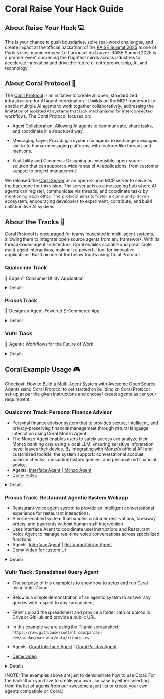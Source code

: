 # Coral Raise Your Hack Guide

## About Raise Your Hack 💻
This is your chance to push boundaries, solve real-world challenges, and create impact at the official hackathon of the [RAISE Summit 2025](https://www.raisesummit.com/) at one of Paris's most iconic venues: Le Carrousel du Louvre. RAISE Summit 2025 is a premier event convening the brightest minds across industries to accelerate innovation and drive the future of entrepreneurship, AI, and technology.

## About Coral Protocol 🪸

The [Coral Protocol](https://www.coralprotocol.org/) is an initiative to create an open, standardized infrastructure for AI agent coordination. It builds on the MCP framework to enable multiple AI agents to work together collaboratively, addressing the limitation of isolated AI systems that lack mechanisms for interconnected workflows. The Coral Protocol focuses on:

- Agent Collaboration: Allowing AI agents to communicate, share tasks, and coordinate in a structured way.

- Messaging Layer: Providing a system for agents to exchange messages, similar to human messaging platforms, with features like threads and mentions.

- Scalability and Openness: Designing an extensible, open-source solution that can support a wide range of AI applications, from customer support to project management.

We released the [Coral Server](https://github.com/Coral-Protocol/coral-server) as an open-source MCP server to serve as the backbone for this vision. The server acts as a messaging hub where AI agents can register, communicate via threads, and coordinate tasks by mentioning each other. The protocol aims to foster a community-driven ecosystem, encouraging developers to experiment, contribute, and build collaborative AI systems.

## About the Tracks 🎯

Coral Protocol is encouraged for teams interested in multi-agent systems, allowing them to integrate open-source agents from any framework. With its thread-based agent architecture, Coral enables scalable and predictable multi-agent interactions, making it a powerful tool for innovative applications. Build on one of the below tracks using Coral Protocol.

### Qualcomm Track

🧠 Edge AI Consumer Utility Application

<details>

Build a powerful, AI-driven utility app for everyday users—right at the edge.
In this track, you'll will develop a consumer-facing utility application that runs entirely on-device using the Snapdragon X Elite platform. The challenge is to harness the power of Edge AI to create a tool that is both useful and accessible to a broad audience—without relying on cloud connectivity.

🔍 What We’re Looking For:

• Consumer-Oriented: The app should appeal to a wide range of users and offer clear, everyday value.
• Utility-Focused: It must help users accomplish a task—whether it's organizing, creating, assisting, or enhancing their experience.
• Edge AI-Powered: The core functionality should include a probabilistic AI component (e.g., computer vision, audio processing, or generative AI) that runs locally in a resource-constrained environment.
• Cross-Platform: While the app targets Snapdragon X Elite, it should be compatible with Windows, macOS, and Linux.
• Developer-Ready: Submissions should include a GitHub repository with setup and run instructions. A polished consumer UI is not required—focus on functionality and innovation.

🛠️ Tech Flexibility:

• Use any programming language or framework.
• Combine multiple AI modalities (CV, audio, Gen AI) as needed.
• No internet connection should be required for core functionality.

Qualcomm will directly ship the Copilot+ PC with the Snapdragon® X Elite (loaner devices) to selected participants and collect them at the conclusion of the hackathon.

The hardware will be shipped on June 30th with next-day delivery.

</details>

### Prosus Track

🤖 Design an Agent-Powered E-Commerce App

<details>

Create an e-commerce application that uses AI agents to let users perform one or more of the following tasks:

•  Food ordering: Restaurant discovery, menu browsing, order placement
•  Travel Booking: Flight searches, hotel reservations, itinerary planning
•  Product Marketplace: New and second-hand item purchases

Your app should build a reusable user profile based on in-app conversations. This profile will help personalize experiences across different activities and should be stored as a knowledge graph.

Bonus Challenges:
•  Build a voice-first user interface
•  Support multimodal input for richer user interactions
•  Store the user profile as a knowledge graph

To Succeed in This Challenge:
• Focus on core functionality – show live, working features (live demo, not just slides!)
• Use pre-trained models and APIs to save time
• Keep your code modular and simple for easier debugging

Judges Will Focus On:
• Technical Execution – Does the MVP work reliably?
• AI Integration – How creatively and effectively is AI used?
• Originality & Impact – How novel is the idea, and does it solve a real-world problem?
• Agentic Capabilities – How useful, stable, and advanced are the agent-powered features?

⚠️ We encourage participants to explore a variety of technologies for this challenge, including: 
• SERP API
• Tavily
• Twilio
All of which offer free tiers for testing.

</details>

### Vultr Track

🧠 Agentic Workflows for the Future of Work

<details>

Build a Web-Based Enterprise Agent Deployed on Vultr

In this track, you'll design and develop a web-based AI agent purpose-built to support enterprise teams—from marketing to sales, operations, and beyond. Your mission: create a smart, agentic tool that simplifies, accelerates, or transforms workflows for today’s (and tomorrow’s) knowledge workers. The core app should be deployed on Vultr infrastructure and optimized for real-world business use cases.

🔍 What We’re Looking For:
• Enterprise-Ready: Your agent should address pain points or opportunities within marketing, sales, customer success, HR, or other enterprise functions.

• Agentic & Autonomous: Move beyond simple prompts. Build workflows where the agent can reason, plan, and act with minimal human input. Think multi-step tasks, decision trees, and feedback loops.

• Future-of-Work Focused: Help teams save time, make smarter decisions, or enhance collaboration—through the lens of what future employee experience could look like.

• Web-Based & Deployed on Vultr: The app must be a deployable web app running on Vultr. You can use any stack, language, or framework, but it should be cloud-hosted and publicly accessible (Vultr credits will be provided).

• Scalable Tooling: We encourage—but don’t require—use of technologies like vector databases, model context protocol (MCP), or other modular, scalable AI components.

🛠️ Tech Flexibility:
• Use any programming language or framework.
• Use open-source LLMs, retrieval-augmented generation. (Also available via Vultr Serverless Inference)

📦 Developer Expectations:
• Include a GitHub repo with setup instructions, agent capabilities, and a sample use case demo.
• Deploy on Vultr (we’ll provide credits and assistance).
• Show how your app solves a real problem in an enterprise context.

Each team leader of the Vultr Track will receive a coupon code to claim $250 in free credits on Vultr by signing up as a regular customer.

</details>

## Coral Example Usage 🎮

Checkout: [How to Build a Multi-Agent System with Awesome Open Source Agents using Coral Protocol](https://github.com/Coral-Protocol/existing-agent-sessions-tutorial-private-temp) to get started on building on Coral Protocol, set-up as per the given instructions and choose/ create agents as per your requirement.

### Qualcomm Track: Personal Finance Advisor

- Personal finance advisor system that  to provides secure, intelligent, and privacy-preserving financial management through natural language interaction using Coral Monzo Agent.
- The Monzo Agent enables users to safely access and analyze their Monzo banking data using a local LLM, ensuring sensitive information never leaves their device. By integrating with Monzo’s official API and customized toolkits, the system supports conversational account balance checks, transaction history queries, and personalized financial advice.
- Agents: [Interface Agent](https://github.com/Coral-Protocol/Coral-Interface-Agent) | [Monzo Agent](https://github.com/Coral-Protocol/Coral-Monzo-Agent)
- [Demo Video](https://drive.google.com/file/d/1carCDjr-sZbTs5OOmzwSPsLItCwbnW0Y/view?usp=sharing)


<details>

### 1. Setup Coral Server and Coral Studio

<details>

- To setup the [Coral Server](https://github.com/Coral-Protocol/coral-server) and [Coral Studio UI](https://github.com/Coral-Protocol/coral-studio), follow the steps given in repository to install.

- In order to test if both are working, open the same instance in two terminals and run both simultaneously.

```bash
# run studio
yarn dev
```
- You will see both running like this simultaneously if succesful and should be able to access Coral Studio from your browser.

![Coral Server and Studio Running](images/server-studio.png)

- On Coral Studio, ensure the connection to Coral Server.

![Coral Server and Studio Connection UI](images/coral-connection.png)

<details>

<summary>Install Java if UNAVAILABLE in order to run Coral Server</summary>

Install Java

```bash

# Apt update
sudo apt update

# Install the JDK
sudo apt install openjdk-17-jdk

# Check version
java -version
```

Run Coral Server

```bash

./gradlew run

```

</details>

<details>

<summary>Install Yarn if UNAVAILABLE in order to run Coral Studio</summary>

Install Yarn

```bash
# Download and install nvm:
curl -o- https://raw.githubusercontent.com/nvm-sh/nvm/v0.40.3/install.sh | bash

# in lieu of restarting the shell
\. "$HOME/.nvm/nvm.sh"

# Download and install Node.js:
nvm install 22

# Verify the Node.js version:
node -v # Should print "v22.17.0".
nvm current # Should print "v22.17.0".

# Download and install Yarn:
corepack enable yarn

# Verify Yarn version:
yarn -v

# Install from yarn
yarn install

# Allow port for eternal access
sudo ufw allow 5173

```

Run Coral Studio

```bash

yarn dev

```

</details>

</details>

### 2. Setup the Agents

<details>  

- Terminate the Coral Server and Coral Studio connections from above and start below steps.
- In this example, we are using the agents: [Coral Interface Agent](https://github.com/Coral-Protocol/Coral-Interface-Agent) and [Coral Monzo Agent](https://github.com/Coral-Protocol/Coral-Monzo-Agent).  
- Please click on the link and set up the agents by following the setup instructions in the repository.  
- Check the output below to see how the terminal will look after succesfull installation, keep in mind the directory you are at while doing `uv sync`.


</details>

### 3. Run the Agents

<details>

<summary>You can run in either of the below modes to get your system running.</summary>

#### 1. Executable Mode

<details>

- The Executable Mode is part of the Coral Protocol Orchestrator which works with [Coral Studio UI](https://github.com/Coral-Protocol/coral-studio).  

- Checkout: [How to Build a Multi-Agent System with Awesome Open Source Agents using Coral Protocol](https://github.com/Coral-Protocol/existing-agent-sessions-tutorial-private-temp).  

- Update the file: `coral-server/src/main/resources/application.yaml` with the details below. 

```bash
# replace "root" with YOUR/PROJECT/DIRECTORY if different

applications:
  - id: "app"
    name: "Default Application"
    description: "Default application for testing"
    privacyKeys:
      - "default-key"
      - "public"
      - "priv"

registry:
  interface:
    options:
      - name: "API_KEY"
        type: "string"
        description: "API key for the service"
    runtime:
      type: "executable"
      command: ["bash", "-c", "/root/Coral-Interface-Agent/run_agent.sh main.py"]
      environment:
        - name: "API_KEY"
          from: "API_KEY"
        - name: "MODEL_NAME"
          value: "gpt-4.1"
        - name: "MODEL_PROVIDER"
          value: "openai"
        - name: "MODEL_TOKEN"
          value: "16000"
        - name: "MODEL_TEMPERATURE"
          value: "0.3"
          
  monzo:
    options:
      - name: "API_KEY"
        type: "string"
        description: "API key for the service"
      - name: "MONZO_ACCESS_TOKEN"
        type: "string"
        description: "MONZO_ACCESS_TOKEN"
      - name: "MONZO_ACCOUNT_ID"
        type: "string"
        description: "MONZO_ACCOUNT_ID"
    runtime:
      type: "executable"
      command: ["bash", "-c", "/root/Coral-Monzo-Agent/run_agent.sh main.py"]
      
      environment:
        - name: "API_KEY"
          from: "API_KEY"
        - name: "MODEL"
          value: "llama-3.3-70b-versatile"
        - name: "LLM_MODEL_PROVIDER"
          value: "groq"
        - name: "MONZO_ACCESS_TOKEN"
          from: "MONZO_ACCESS_TOKEN"
        - name: "MONZO_ACCOUNT_ID"
          from: "MONZO_ACCOUNT_ID"
```

- Run the [Coral Server](https://github.com/Coral-Protocol/coral-server) and [Coral Studio](https://github.com/Coral-Protocol/coral-studio). 

- You do not need to set up the `.env` in the project directory for running in this mode; it will be captured through the variables below.  

- After the agents are loaded properly, you will see "2 agents" connected. Proceed ahead with "Select Session", add the agents, api key and esure to add both the Custom Tools to the Interface Agent.

![Vultr Instance](images/agent-connected_qualcomn.png)  

</details>

#### 2. Dev Mode

<details>

- The Dev Mode allows the Coral Server and all agents to be seaprately running on each terminal without UI support.  

- Ensure that the [Coral Server](https://github.com/Coral-Protocol/coral-server) is running on your system and run below commands in separate terminals.

- Ensure that you have setup the `.env` file with required keys.  

Run the Interface Agent

```bash
# cd to directory
cd Coral-Interface-Agent

# Run the agent using `uv`:
uv run main.py
```

Run the Monzo Agent

```bash
# cd to directory
cd Coral-Monzo-Agent

# Run the agent using `uv`:
uv run main.py
```

</details>

</details>

</details>

### Prosus Track: Restaurant Agentic System Webapp

- Restaurant voice agent system to provide an intelligent conversational experience for restaurant interactions.
- A voice-enabled system that handles customer reservations, takeaway orders, and payments without human staff intervention
- Uses Interface Agent to coordinate user instructions and Restaurant Voice Agent to manage real-time voice conversations across specialized functions
- Agents: [Interface Agent](https://github.com/Coral-Protocol/Interface-Agent-for-Webapp) | [Restaurant Voice Agent](https://github.com/Coral-Protocol/Restaurant-Voice-Agent)
- [Demo Video for custom UI](https://drive.google.com/file/d/1LtUfTUzV9MPEPY7b4alElDiJoml7E089/view)

<details>
  
### 1. Setup Coral Server and Coral Studio

<details>

- To setup the [Coral Server](https://github.com/Coral-Protocol/coral-server) and [Coral Studio UI](https://github.com/Coral-Protocol/coral-studio), follow the steps given in repository to install.

- In order to test if both are working, open the same instance in two terminals and run both simultaneously.

```bash
# run studio
yarn dev
```
- You will see both running like this simultaneously if succesful and should be able to access Coral Studio from your browser.

![Coral Server and Studio Running](images/server-studio.png)

- On Coral Studio, ensure the connection to Coral Server.

![Coral Server and Studio Connection UI](images/coral-connection.png)

<details>

<summary>Install Java if UNAVAILABLE in order to run Coral Server</summary>

Install Java

```bash

# Apt update
sudo apt update

# Install the JDK
sudo apt install openjdk-17-jdk

# Check version
java -version
```

Run Coral Server

```bash

./gradlew run

```

</details>

<details>

<summary>Install Yarn if UNAVAILABLE in order to run Coral Studio</summary>

Install Yarn

```bash
# Download and install nvm:
curl -o- https://raw.githubusercontent.com/nvm-sh/nvm/v0.40.3/install.sh | bash

# in lieu of restarting the shell
\. "$HOME/.nvm/nvm.sh"

# Download and install Node.js:
nvm install 22

# Verify the Node.js version:
node -v # Should print "v22.17.0".
nvm current # Should print "v22.17.0".

# Download and install Yarn:
corepack enable yarn

# Verify Yarn version:
yarn -v

# Install from yarn
yarn install

# Allow port for eternal access
sudo ufw allow 5173

```

Run Coral Studio

```bash

yarn dev

```

</details>

</details>

### 2. Setup the Agents

<details>  

- Terminate the Coral Server and Coral Studio connections from above and start below steps.
- In this example, we are using the agents: [Coral Interface Agent](https://github.com/Coral-Protocol/Coral-Interface-Agent) and [Restaurant Agent](https://github.com/Coral-Protocol/Restaurant-Voice-Agent).  
- Please click on the link and set up the agents by following the setup instructions in the repository.  
- Check the output below to see how the terminal will look after succesfull installation, keep in mind the directory you are at while doing `uv sync`.


</details>

### 3. Run the Agents:

<details>
 <summary>You can run it in three modes but Dev mode is preferable for begginer</summary>

<details>


<summary>Option 1: Agents running on executable with orchestrator on Coral-Studio:</summary>

- The Executable Mode is part of the Coral Protocol Orchestrator which works with [Coral Studio UI](https://github.com/Coral-Protocol/coral-studio).  

- Checkout: [How to Build a Multi-Agent System with Awesome Open Source Agents using Coral Protocol](https://github.com/Coral-Protocol/existing-agent-sessions-tutorial-private-temp).  

- Update the file: `coral-server/src/main/resources/application.yaml` with the details below. 

```bash
# Replace "root" with your project directory if different

applications:
  - id: "app"
    name: "Default Application"
    description: "Default application for testing"
    privacyKeys:
      - "default-key"
      - "public"
      - "priv"

registry:

  interface:
    options:
      - name: "API_KEY"
        type: "string"
        description: "API key for the service"
    runtime:
      type: "executable"
      command: ["bash", "-c", "/root/Coral-Interface-Agent/run_agent.sh main.py"]
      environment:
        - name: "API_KEY"
          from: "API_KEY"
        - name: "MODEL_NAME"
          value: "gpt-4.1"
        - name: "MODEL_PROVIDER"
          value: "openai"
        - name: "MODEL_TOKEN"
          value: "16000"
        - name: "MODEL_TEMPERATURE"
          value: "0.3"

  restaurant:
    options:
      - name: "API_KEY"
        type: "string"
        description: "API key for the service"
      - name: "LIVEKIT_URL"
        type: "string"
        description: "LIVEKIT URL"
      - name: "LIVEKIT_API_KEY"
        type: "string"
        description: "LIVEKIT API Key"
      - name: "LIVEKIT_API_SECRET"
        type: "string"
        description: "LIVEKIT API Secret"
      - name: "DEEPGRAM_API_KEY"
        type: "string"
        description: "Deepgram API Key"
      - name: "CARTESIA_API_KEY"
        type: "string"
        description: "Cartesia API Key"
    runtime:
      type: "executable"
      command: ["bash", "-c", "/root/Restaurant-Voice-Agent/run_agent.sh main.py console"]
      environment:
        - name: "MODEL_NAME"
          value: "gpt-4.1"
        - name: "MODEL_PROVIDER"
          value: "openai"
        - name: "API_KEY"
          from: "API_KEY"
        - name: "MODEL_TOKEN"
          value: "16000"
        - name: "MODEL_TEMPERATURE"
          value: "0.3"
        - name: "LLM_PROVIDER"
          value: "openai"
        - name: "LLM_MODEL"
          value: "gpt-4o-mini"
        - name: "OPENAI_API_KEY"
          from: "API_KEY"
        - name: "LIVEKIT_URL"
          from: "LIVEKIT_URL"
        - name: "LIVEKIT_API_KEY"
          from: "LIVEKIT_API_KEY"
        - name: "LIVEKIT_API_SECRET"
          from: "LIVEKIT_API_SECRET"
        - name: "DEEPGRAM_API_KEY"
          from: "DEEPGRAM_API_KEY"
        - name: "CARTESIA_API_KEY"
          from: "CARTESIA_API_KEY"

```

- Run the [Coral Server](https://github.com/Coral-Protocol/coral-server) and [Coral Studio](https://github.com/Coral-Protocol/coral-studio). 

- You do not need to set up the `.env` in the project directory for running in this mode; it will be captured through the variables below.  

- After the agents are loaded properly, you will see "2 agents" connected. Proceed ahead with "Select Session", add the agents, api key and esure to add both the Custom Tools to the Interface Agent.

![Vultr Instance](images/agent-connected.png) 

</details>

<details>
  <summary>Option 2:Dev Mode(Running on terminal) </summary>
  - The Dev Mode allows the Coral Server and all agents to be seaprately running on each terminal without UI support.  

- Ensure that the [Coral Server](https://github.com/Coral-Protocol/coral-server) is running on your system and run below commands in separate terminals.

- Ensure that you have setup the `.env` file with required keys.
  
Make Sure you run both agents at approximately same time:

Run the Interface Agent

```bash
# cd to directory
cd Coral-Interface-Agent

# Run the agent using `uv`:
uv run python main.py
```

Run the Restaurant Agent

```bash
# cd to directory
cd Restaurant-Voice-Agent

# Run the agent using `uv`:
uv run main.py console
```
</details>

<details>


<summary>Option 3: Agents running without Coral-Studio and using custom UI:</summary>

Ensure that the [Coral Server](https://github.com/Coral-Protocol/coral-server) is running on your system

#### 1. Git clone the repository and install dependencies

```bash
# Clone the repository
git clone https://github.com/Coral-Protocol/Coral-RaiseYourHack-ProsusTrackExample

# Install `uv`:
pip install uv
```

##### For Coral Interface Agent
```bash
# Navigate to the interface agent agent directory
cd Interface-Agent-for-Webapp

# Install dependencies from `pyproject.toml` using `uv`:
uv sync
```

##### For Restaurant Agent
```bash
# Navigate to the monzo agent directory
cd Restaurant-Voice-Agent

# Install dependencies from `pyproject.toml` using `uv`:
uv sync
```

#### 2. Environment Configuration

##### For Coral Interface Agent
Get the API Key:
[Openai](https://platform.openai.com/api-keys)

Create a `.env` file in the `Interface-Agent-for-Webapp` directory based on the `.env_sample` file:
```bash
cd Interface-Agent-for-Webapp
cp -r .env_sample .env
# Edit .env with your specific configuration
```

##### For Restaurant Agent
Get the api key
GROQ_API_KEY=[Groq](https://console.groq.com/keys).

Note:
If you want to use cloud services by Livekit then use [Livekit Cloud](https://cloud.livekit.io/) for these api keys and url but for Self hosting you can check out there documentation for [Self Hosting](https://docs.livekit.io/home/self-hosting/local/).

LIVEKIT_API_KEY=your_livekit_api_key_here 
LIVEKIT_API_SECRET=your_livekit_api_secret_here  
LIVEKIT_URL=your_livekit_url_here 

Create a `.env` file in the `Restaurant-Voice-Agent` directory based on the `.env.example` file:
```bash
cd Restaurant-Voice-Agent
cp -r env.example .env
# Edit .env with your specific configuration
```
#### UI Frontend
To use the UI do this setup in a separate terminal:
```bash
cd UI
npm install
```
Create a `.env.local` file in the `UI` directory:
```bash
# Create .env.local with these variables:

# LiveKit Configuration
LIVEKIT_API_KEY=your_livekit_api_key_here 
LIVEKIT_API_SECRET=your_livekit_api_secret_here  
LIVEKIT_URL=your_livekit_url_here  

# API Endpoint Configuration (for Interface Agent)
NEXT_PUBLIC_CONN_DETAILS_ENDPOINT=/api/connection-details

# Interface Agent API Endpoint (default: http://localhost:8000)
NEXT_PUBLIC_INTERFACE_AGENT_API_ENDPOINT=http://localhost:8000
```

#### 3. Run Agents in Separate Terminals
Start all three components in their respective terminals:

#### Terminal 1: Start Coral Interface Agent
```bash
cd Interface-Agent-for-Webapp
uv run main.py
```

#### Terminal 2: Start Restaurant Voice Agent
```bash
cd Restaurant-Voice-Agent
uv run main.py dev
```

#### Terminal 3: Start UI Frontend
```bash
cd UI
npm run dev
```



### How to Connect to UI:

<details>

<summary>Click to expand UI app running instructions</summary>

- Access the Application: Open your browser and navigate to the UI application (typically http://localhost:3000)

- Try Now Button: Click the "Try Now" button to be directed to the main page

![Prosus Demo 1](images/prosus-demo-img1.png)

- Start Conversation: On the main page, press the "Start Restaurant Conversation" button for the restaurant agent

![Prosus Demo 2](images/prosus-demo-img2.png)

- Interact: You can now chat with the agentic system for restaurant-related queries and interactions

</details>

### How to use:

<summary>Click to expand sample input/output</summary>

<details>

#### 1. Input

```bash
Greet the restaurant agent by saying "Hi!".  
You can message the interface agent like this:  
Ask the restaurant agent to tell you the menu for the restaurant.  

You can also talk directly to the restaurant agent using voice, but only when it is not using the "wait for mentions" tool.
```

#### 2. Output

```bash
The restaurant agent will greet you and listen to your queries.  

When using the interface agent, it will communicate with the restaurant agent through Coral tools. The restaurant agent will reply to the interface agent.

For speech-based interaction, you need to talk to the restaurant agent directly.
```
</details>
</details>
</details>
</details>

### Vultr Track: Spreadsheet Query Agent

- The purpose of this example is to show how to setup and run Coral using Vultr Cloud.

- Below is a simple demonstration of an agentic system to answer any queries with respect to any spreadsheet.

- Either upload the spreadsheet and provide a folder path or upload in Drive or GitHub and provide a public URL.

- In this example we are using the Titanic spreadsheet: `https://raw.githubusercontent.com/pandas-dev/pandas/main/doc/data/titanic.cs`

- Agents:  [Coral Interface Agent](https://github.com/Coral-Protocol/Coral-Interface-Agent) | [Coral Pandas Agent](https://github.com/Coral-Protocol/Coral-Pandas-Agent)

- [Demo video](https://drive.google.com/file/d/1JlGDdraESduyIm44QvnJT2aiUzaRoi02/view?usp=sharing)

<details>

### 1. Set up Vultr

<details>

- Sign up on Vultr and know more by looking into the [product documentation](https://docs.vultr.com/products)

- Choose and host an instance as per your system requirements (Ubuntu: 22.0.4 recommended)

![Vultr Instance](images/vultr-instance.png)

- Open terminal in your laptop, SSH into the instance (check IP) and enter the password of your instance

```bash
ssh root@95.179.233.169
```
- It is also useful to connect to same instance by [WinSCP](https://winscp.net/eng/index.php) which can help edit files within your server. Connect using your Vultr credentials after installation.

![Vultr Instance](images/winscp.png)

</details>

### 2. Setup Coral Server and Coral Studio

<details>

- After you are logged into Vultr from your terminal, it is time to setup the [Coral Server](https://github.com/Coral-Protocol/coral-server) and [Coral Studio UI](https://github.com/Coral-Protocol/coral-studio). Follow the steps given in repository to install.

<details>

<summary>Install Java if UNAVAILABLE in order to run Coral Server</summary>

Install Java

```bash

# Apt update
sudo apt update

# Install the JDK
sudo apt install openjdk-17-jdk

# Check version
java -version
```

Run Coral Server

```bash

./gradlew run

```

</details>

<details>

<summary>Install Yarn if UNAVAILABLE in order to run Coral Studio</summary>

Install Yarn

```bash
# Download and install nvm:
curl -o- https://raw.githubusercontent.com/nvm-sh/nvm/v0.40.3/install.sh | bash

# in lieu of restarting the shell
\. "$HOME/.nvm/nvm.sh"

# Download and install Node.js:
nvm install 22

# Verify the Node.js version:
node -v # Should print "v22.17.0".
nvm current # Should print "v22.17.0".

# Download and install Yarn:
corepack enable yarn

# Verify Yarn version:
yarn -v

# Install from yarn
yarn install

# Allow port for eternal access
sudo ufw allow 5173

```

Run Coral Studio

```bash

yarn dev --host

```

</details>

- In order to test if both are working, open the same instance in two terminals and run both simultaneously.

- Ensure the server’s firewall allows incoming connections on port 5173 (or the port Studio is using). You may need to open this port using a command like

```bash

# allow external port access
sudo ufw allow 5173

# run studio using --host
yarn dev --host
```
- You will see both running like this simultaneously if succesful and should be able to access Coral Studio from your browser.

![Coral Server and Studio Running](images/server-studio.png)

- On Coral Studio, ensure the connection to Coral Server.

![Coral Server and Studio Connection UI](images/coral-connection.png)

</details>

### 3. Setup the Agents


<details>  

- Terminate the Coral Server and Coral Studio connections from above and start below steps.
- In this example, we are using the agents: [Coral Interface Agent](https://github.com/Coral-Protocol/Coral-Interface-Agent) and [Coral Pandas Agent](https://github.com/Coral-Protocol/Coral-Pandas-Agent).  
- Please click on the link and set up the agents by following the setup instructions in the repository.  
- Check the output below to see how the terminal will look after succesfull installation, keep in mind the directory you are at while doing `uv sync`.

![Vultr Instance Terminal After Agent Setup](images/vultr-instance-terminal.png)

</details>

### 4. Run the Agents

<details>

<summary>You can run in either of the below modes to get your system running.</summary>

#### 1. Executable Mode

<details>

- The Executable Mode is part of the Coral Protocol Orchestrator which works with [Coral Studio UI](https://github.com/Coral-Protocol/coral-studio).  

- Checkout: [How to Build a Multi-Agent System with Awesome Open Source Agents using Coral Protocol](https://github.com/Coral-Protocol/existing-agent-sessions-tutorial-private-temp).  

- Update the file: `coral-server/src/main/resources/application.yaml` with the details below. You can use WinSCP to make change in the file by copying the below command.

![Vultr Instance](images/application-changes.png)  

<details>

<summary>Expand this to update `application.yaml` with this code</summary>

```bash
# replace "root" with YOUR/PROJECT/DIRECTORY if different
# update model according to requirement

applications:
  - id: "app"
    name: "Default Application"
    description: "Default application for testing"
    privacyKeys:
      - "default-key"
      - "public"
      - "priv"

registry:
  interface:
    options:
      - name: "API_KEY"
        type: "string"
        description: "API key for the service"
    runtime:
      type: "executable"
      command: ["bash", "-c", "/root/run_agent.sh main.py"]
      environment:
        - name: "API_KEY"
          from: "API_KEY"
        - name: "MODEL_NAME"
          value: "llama-3.3-70b-versatile"
        - name: "MODEL_PROVIDER"
          value: "groq"
        - name: "MODEL_TOKEN"
          value: "16000"
        - name: "MODEL_TEMPERATURE"
          value: "0.3"
          
  langchain-pandas:
    options:
      - name: "API_KEY"
        type: "string"
        description: "API key for the service"
    runtime:
      type: "executable"
      command: ["bash", "-c", "/root/run_agent.sh main.py"]
      environment:
        - name: "API_KEY"
          from: "API_KEY"
        - name: "MODEL_NAME"
          value: "llama-3.3-70b-versatile"
        - name: "MODEL_PROVIDER"
          value: "groq"
        - name: "MODEL_TOKEN"
          value: "16000"
        - name: "MODEL_TEMPERATURE"
          value: "0.3"


```

</details>

- Run the [Coral Server](https://github.com/Coral-Protocol/coral-server) and [Coral Studio](https://github.com/Coral-Protocol/coral-studio). 

- You do not need to set up the `.env` in the project directory for running in this mode; it will be captured through the variables below.  

- After the agents are loaded properly, you will see "2 agents" connected. Proceed ahead with "Select Session", add the agents, api key and esure to add both the Custom Tools to the Interface Agent.

![Vultr Instance](images/agent-connected.png)  

</details>

#### 2. Dev Mode

<details>

- The Dev Mode allows the Coral Server and all agents to be seaprately running on each terminal without UI support.  

- Ensure that the [Coral Server](https://github.com/Coral-Protocol/coral-server) is running on your system and run below commands in separate terminals.

- Ensure that you have setup the `.env` file with required keys.  

Run the Interface Agent

```bash
# cd to directory
cd Coral-Interface-Agent

# Run the agent using `uv`:
uv run python main.py
```

Run the Pandas Agent

```bash
# cd to directory
cd Coral-Pandas-Agent

# Run the agent using `uv`:
uv run python main.py
```

</details>

</details>

### 5. Example

<details>

```bash
# Input:
For https://raw.githubusercontent.com/pandas-dev/pandas/main/doc/data/titanic.csv describe me the columns in the data."

#Output:
The agent will respond back with the column description.

```

![Vultr Instance](images/example.png)  

</details>

</details>

</details>

(NOTE: The examples above are just to demonstrate how to use Coral. For the hackathon you have to create you own use case by either selecting from the list of agents from our [awesome agent list](https://github.com/Coral-Protocol/awesome-agents-for-multi-agent-systems) or create your own agents compatible on Coral.)

